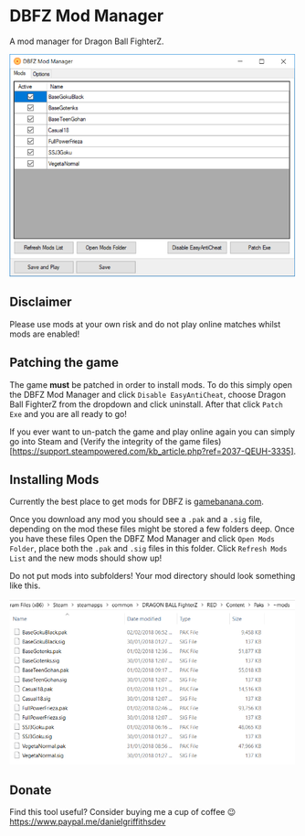 # DBFZ Mod Manager

A mod manager for Dragon Ball FighterZ.

<img src="screenshot.png" width="500px" />

## Disclaimer

Please use mods at your own risk and do not play online matches whilst mods are enabled!

## Patching the game

The game **must** be patched in order to install mods. 
To do this simply open the DBFZ Mod Manager and click `Disable EasyAntiCheat`, choose Dragon Ball FighterZ from the dropdown and click uninstall. 
After that click `Patch Exe` and you are all ready to go!

If you ever want to un-patch the game and play online again you can simply go into Steam and (Verify the integrity of the game files)[https://support.steampowered.com/kb_article.php?ref=2037-QEUH-3335]. 

## Installing Mods

Currently the best place to get mods for DBFZ is [gamebanana.com](https://gamebanana.com/skins/games/6246).

Once you download any mod you should see a `.pak` and a `.sig` file, depending on the mod these files might be stored a few folders deep. Once you have these files
Open the DBFZ Mod Manager and click `Open Mods Folder`, place both the `.pak` and `.sig` files in this folder. Click `Refresh Mods List` and the new mods should show up! 

Do not put mods into subfolders! Your mod directory should look something like this.

<img src="mods.png" width="500px" />

## Donate

Find this tool useful? Consider buying me a cup of coffee 😉
https://www.paypal.me/danielgriffithsdev
